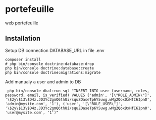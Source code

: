 # portefeuille
web portefeuille


## Installation
Setup DB connection DATABASE_URL in file .env

    composer install
    # php bin/console doctrine:database:drop
    php bin/console doctrine:database:create
    php bin/console doctrine:migrations:migrate


Add manualy a user and admin to DB

     php bin/console dbal:run-sql "INSERT INTO user (username, roles, password, email, is_verified) VALUES ('admin', '[\"ROLE_ADMIN\"]', '\$2y\$13\$D4z.JD3Yc2gmQ6thUi/squZOaseTp6Y5uwg.wMg2QoxDxHfI6IpnO', 'admin@mysite.com', '1'), ('user', '[\"ROLE_USER\"]', '\$2y\$13\$D4z.JD3Yc2gmQ6thUi/squZOaseTp6Y5uwg.wMg2QoxDxHfI6IpnO', 'user@mysite.com', '1')"
